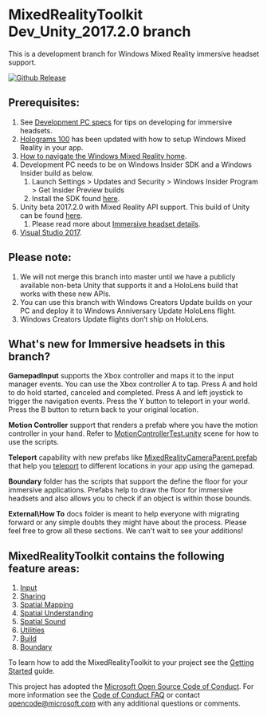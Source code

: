 # MixedRealityToolkit Dev_Unity_2017.2.0 branch
This is a development branch for Windows Mixed Reality immersive headset support.

[unity-download]:                 https://unity3d.com/unity/beta
[unity-version-badge]:            https://img.shields.io/badge/current%20unity%20editor%20version-2017.2.0b10-green.svg
[![Github Release][unity-version-badge]][unity-download]

## Prerequisites:
1. See [Development PC specs](https://developer.microsoft.com/en-us/windows/mixed-reality/install_the_tools#developing_for_immersive_headsets) for tips on developing for immersive headsets.
2. [Holograms 100](https://developer.microsoft.com/en-us/windows/mixed-reality/holograms_100) has been updated with how to setup Windows Mixed Reality in your app.
3. [How to navigate the Windows Mixed Reality home](https://developer.microsoft.com/en-us/windows/mixed-reality/navigating_the_windows_mixed_reality_home).
4. Development PC needs to be on Windows Insider SDK and a Windows Insider build as below.
    1. Launch Settings > Updates and Security > Windows Insider Program > Get Insider Preview builds 
    2. Install the SDK found [here](https://www.microsoft.com/en-us/software-download/windowsinsiderpreviewSDK).
5. Unity beta 2017.2.0 with Mixed Reality API support. This build of Unity can be found [here](https://unity3d.com/unity/beta).
    1. Please read more about [Immersive headset details](https://developer.microsoft.com/en-us/windows/mixed-reality/immersive_headset_details).
6. [Visual Studio 2017](https://www.visualstudio.com/downloads/).

## Please note:
1. We will not merge this branch into master until we have a publicly available non-beta Unity that supports it and a HoloLens build that works with these new APIs.
2. You can use this branch with Windows Creators Update builds on your PC and deploy it to Windows Anniversary Update HoloLens flight.
3. Windows Creators Update flights don’t ship on HoloLens.

## What's new for Immersive headsets in this branch?

**GamepadInput** supports the Xbox controller and maps it to the input manager events.
You can use the Xbox controller A to tap.
Press A and hold to do hold started, canceled and completed.
Press A and left joystick to trigger the navigation events.
Press the Y button to teleport in your world.
Press the B button to return back to your original location.

**Motion Controller** support that renders a prefab where you have the motion controller in your hand. Refer to [MotionControllerTest.unity](https://github.com/Microsoft/HoloToolkit-Unity/blob/Dev_Unity_2017.2.0/Assets/HoloToolkit/Input/Tests/Scenes/MotionControllerTest.unity) scene for how to use the scripts.

**Teleport** capability with new prefabs like [MixedRealityCameraParent.prefab](https://github.com/Microsoft/HoloToolkit-Unity/blob/Dev_Unity_2017.2.0/Assets/HoloToolkit/Input/Tests/Scenes/MotionControllerTest.unity) that help you [teleport](https://github.com/Microsoft/HoloToolkit-Unity/blob/Dev_Unity_2017.2.0/Assets/HoloToolkit/Input/Tests/Scenes/MotionControllerTest.unity) to different locations in your app using the gamepad.

**Boundary** folder has the scripts that support the define the floor for your immersive applications.
Prefabs help to draw the floor for immersive headsets and also allows you to check if an object is within those bounds.

**External\How To** docs folder is meant to help everyone with migrating forward or any simple doubts they might have about the process.
Please feel free to grow all these sections. We can't wait to see your additions!

## MixedRealityToolkit contains the following feature areas:

1. [Input](Assets/HoloToolkit/Input/README.md)
2. [Sharing](Assets/HoloToolkit/Sharing/README.md)
3. [Spatial Mapping](Assets/HoloToolkit/SpatialMapping/README.md)
4. [Spatial Understanding](Assets/HoloToolkit/SpatialUnderstanding/README.md)
5. [Spatial Sound](Assets/HoloToolkit/SpatialSound/README.md)
6. [Utilities](Assets/HoloToolkit/Utilities/README.md)
7. [Build](Assets/HoloToolkit/Build/README.md)
8. [Boundary](Assets/HoloToolkit/Boundary/README.md)

To learn how to add the MixedRealityToolkit to your project see the [Getting Started](GettingStarted.md) guide.

This project has adopted the [Microsoft Open Source Code of Conduct](https://opensource.microsoft.com/codeofconduct/). 
For more information see the [Code of Conduct FAQ](https://opensource.microsoft.com/codeofconduct/faq/) or contact [opencode@microsoft.com](mailto:opencode@microsoft.com) with any additional questions or comments.
